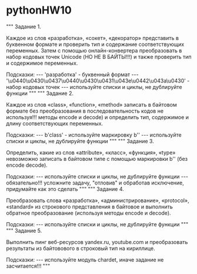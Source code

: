 # pythonHW10

"""
Задание 1.

Каждое из слов «разработка», «сокет», «декоратор» представить
в буквенном формате и проверить тип и содержание соответствующих переменных.
Затем с помощью онлайн-конвертера преобразовать
в набор кодовых точек Unicode (НО НЕ В БАЙТЫ!!!)
и также проверить тип и содержимое переменных.

Подсказки:
--- 'разработка' - буквенный формат
--- '\u0440\u0430\u0437\u0440\u0430\u0431\u043e\u0442\u043a\u0430' - набор кодовых точек
--- используйте списки и циклы, не дублируйте функции
"""
"""
Задание 2.

Каждое из слов «class», «function», «method» записать в байтовом формате
без преобразования в последовательность кодов
не используя!!! методы encode и decode)
и определить тип, содержимое и длину соответствующих переменных.

Подсказки:
--- b'class' - используйте маркировку b''
--- используйте списки и циклы, не дублируйте функции
"""
"""
Задание 3.

Определить, какие из слов «attribute», «класс», «функция», «type»
невозможно записать в байтовом типе с помощью маркировки b'' (без encode decode).

Подсказки:
--- используйте списки и циклы, не дублируйте функции
--- обязательно!!! усложните задачу, "отловив" и обработав исключение,
придумайте как это сделать
"""
"""
Задание 4.

Преобразовать слова «разработка», «администрирование», «protocol»,
«standard» из строкового представления в байтовое и выполнить
обратное преобразование (используя методы encode и decode).

Подсказки:
--- используйте списки и циклы, не дублируйте функции
"""
"""
Задание 5.

Выполнить пинг веб-ресурсов yandex.ru, youtube.com и
преобразовать результаты из байтовового в строковый тип на кириллице.

Подсказки:
--- используйте модуль chardet, иначе задание не засчитается!!!
"""
